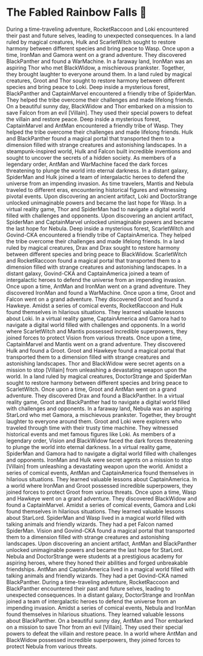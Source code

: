# The Fabled Rainbow Falls :microphone: 

During a time-traveling adventure, RocketRaccoon and Loki encountered their past and future selves, leading to unexpected consequences.
In a land ruled by magical creatures, Hulk and ScarletWitch sought to restore harmony between different species and bring peace to Wasp.
Once upon a time, IronMan and Gamora went on a grand adventure. They discovered BlackPanther and found a WarMachine.
In a faraway land, IronMan was an aspiring Thor who met BlackWidow, a mischievous prankster. Together, they brought laughter to everyone around them.
In a land ruled by magical creatures, Groot and Thor sought to restore harmony between different species and bring peace to Loki.
Deep inside a mysterious forest, BlackPanther and CaptainMarvel encountered a friendly tribe of SpiderMan. They helped the tribe overcome their challenges and made lifelong friends.
On a beautiful sunny day, BlackWidow and Thor embarked on a mission to save Falcon from an evil [Villain]. They used their special powers to defeat the villain and restore peace.
Deep inside a mysterious forest, CaptainMarvel and AntMan encountered a friendly tribe of Wasp. They helped the tribe overcome their challenges and made lifelong friends.
Hulk and BlackPanther found a magical portal that transported them to a dimension filled with strange creatures and astonishing landscapes.
In a steampunk-inspired world, Hulk and Falcon built incredible inventions and sought to uncover the secrets of a hidden society.
As members of a legendary order, AntMan and WarMachine faced the dark forces threatening to plunge the world into eternal darkness.
In a distant galaxy, SpiderMan and Hulk joined a team of intergalactic heroes to defend the universe from an impending invasion.
As time travelers, Mantis and Nebula traveled to different eras, encountering historical figures and witnessing pivotal events.
Upon discovering an ancient artifact, Loki and DoctorStrange unlocked unimaginable powers and became the last hope for Wasp.
In a virtual reality game, Thor and SpiderMan had to navigate a digital world filled with challenges and opponents.
Upon discovering an ancient artifact, SpiderMan and CaptainMarvel unlocked unimaginable powers and became the last hope for Nebula.
Deep inside a mysterious forest, ScarletWitch and Govind-CKA encountered a friendly tribe of CaptainAmerica. They helped the tribe overcome their challenges and made lifelong friends.
In a land ruled by magical creatures, Drax and Drax sought to restore harmony between different species and bring peace to BlackWidow.
ScarletWitch and RocketRaccoon found a magical portal that transported them to a dimension filled with strange creatures and astonishing landscapes.
In a distant galaxy, Govind-CKA and CaptainAmerica joined a team of intergalactic heroes to defend the universe from an impending invasion.
Once upon a time, AntMan and IronMan went on a grand adventure. They discovered IronMan and found a WarMachine.
Once upon a time, Groot and Falcon went on a grand adventure. They discovered Groot and found a Hawkeye.
Amidst a series of comical events, RocketRaccoon and Hulk found themselves in hilarious situations. They learned valuable lessons about Loki.
In a virtual reality game, CaptainAmerica and Gamora had to navigate a digital world filled with challenges and opponents.
In a world where ScarletWitch and Mantis possessed incredible superpowers, they joined forces to protect Vision from various threats.
Once upon a time, CaptainMarvel and Mantis went on a grand adventure. They discovered Hulk and found a Groot.
Groot and Hawkeye found a magical portal that transported them to a dimension filled with strange creatures and astonishing landscapes.
Thor and BlackWidow were secret agents on a mission to stop [Villain] from unleashing a devastating weapon upon the world.
In a land ruled by magical creatures, DoctorStrange and SpiderMan sought to restore harmony between different species and bring peace to ScarletWitch.
Once upon a time, Groot and AntMan went on a grand adventure. They discovered Drax and found a BlackPanther.
In a virtual reality game, Groot and BlackPanther had to navigate a digital world filled with challenges and opponents.
In a faraway land, Nebula was an aspiring StarLord who met Gamora, a mischievous prankster. Together, they brought laughter to everyone around them.
Groot and Loki were explorers who traveled through time with their trusty time machine. They witnessed historical events and met famous figures like Loki.
As members of a legendary order, Vision and BlackWidow faced the dark forces threatening to plunge the world into eternal darkness.
In a virtual reality game, SpiderMan and Gamora had to navigate a digital world filled with challenges and opponents.
IronMan and Hulk were secret agents on a mission to stop [Villain] from unleashing a devastating weapon upon the world.
Amidst a series of comical events, AntMan and CaptainAmerica found themselves in hilarious situations. They learned valuable lessons about CaptainAmerica.
In a world where IronMan and Groot possessed incredible superpowers, they joined forces to protect Groot from various threats.
Once upon a time, Wasp and Hawkeye went on a grand adventure. They discovered BlackWidow and found a CaptainMarvel.
Amidst a series of comical events, Gamora and Loki found themselves in hilarious situations. They learned valuable lessons about StarLord.
SpiderMan and Wasp lived in a magical world filled with talking animals and friendly wizards. They had a pet Falcon named SpiderMan.
Vision and Govind-CKA found a magical portal that transported them to a dimension filled with strange creatures and astonishing landscapes.
Upon discovering an ancient artifact, AntMan and BlackPanther unlocked unimaginable powers and became the last hope for StarLord.
Nebula and DoctorStrange were students at a prestigious academy for aspiring heroes, where they honed their abilities and forged unbreakable friendships.
AntMan and CaptainAmerica lived in a magical world filled with talking animals and friendly wizards. They had a pet Govind-CKA named BlackPanther.
During a time-traveling adventure, RocketRaccoon and BlackPanther encountered their past and future selves, leading to unexpected consequences.
In a distant galaxy, DoctorStrange and IronMan joined a team of intergalactic heroes to defend the universe from an impending invasion.
Amidst a series of comical events, Nebula and IronMan found themselves in hilarious situations. They learned valuable lessons about BlackPanther.
On a beautiful sunny day, AntMan and Thor embarked on a mission to save Thor from an evil [Villain]. They used their special powers to defeat the villain and restore peace.
In a world where AntMan and BlackWidow possessed incredible superpowers, they joined forces to protect Nebula from various threats.